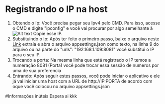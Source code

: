 # Registrando o IP na host

1.  Obtendo o Ip: Você precisa pegar seu Ipv4 pelo CMD. Para isso, acesse o CMD e digite "ipconfig" e você vai procurar por algo semelhante à ![Alt text](https://cdn.discordapp.com/attachments/787408591086157855/990393165020291093/unknown.png?size=4096) Copie esse IP. 
2.  Substituindo o Ip: Após ter feito o primeiro passo, baixe o arquivo neste [Link](https://github.com/ChickChuck2/TheXBESTHost/releases/download/Bruh/publish.rar) extraia e abra o arquivo appsettings.json como texto, na linha 9 do arquivo ou na parte do "urls":  "192.168.1.109:8081" você substitui o IP para o seu IP.
3.  Trocando a porta: Na mesma linha que está registrado o IP temos a numeração 8081 (Porta) você pode trocar essa sessão de numeros por uma de sua preferencia
4.  Entrando: Após seguir estes passos, você pode iniciar o aplicativo e ele já vai iniciar uma host com a URL de http://IP:PORTA de acordo com oque você colocou no arquivo appsettings.json


#Informações inúteis
Espera ai kkk
